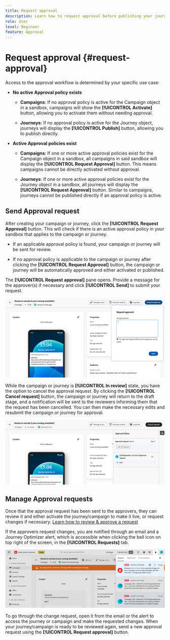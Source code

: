 ```yaml
---
title: Request approval
description: Learn how to request approval before publishing your journeys & campaigns.
role: User
level: Beginner
feature: Approval
---
```


# Request approval {#request-approval}

Access to the approval workflow is determined by your specific use case:

* **No active Approval policy exists**

    * **Campaigns**: If no approval policy is active for the Campaign object in a sandbox, campaigns will show the **[!UICONTROL Activate]** button, allowing you to activate them without needing approval.

    * **Journeys**: If no approval policy is active for the Journey object, journeys will display the **[!UICONTROL Publish]** button, allowing you to publish directly.

* **Active Approval policies exist**

    * **Campaigns**: If one or more active approval policies exist for the Campaign object in a sandbox, all campaigns in said sandbox will display the **[!UICONTROL Request Approval]** button. This means campaigns cannot be directly activated without approval.

    * **Journeys**: If one or more active approval policies exist for the Journey object in a sandbox, all journeys will display the **[!UICONTROL Request Approval]** button. Similar to campaigns, journeys cannot be published directly if an approval policy is active.

## Send Approval request

After creating your campaign or journey, click the **[!UICONTROL Request Approval]** button. This will check if there is an active approval policy in your sandbox that applies to the campaign or journey.

* If an applicable approval policy is found, your campaign or journey will be sent for review.

* If no approval policy is applicable to the campaign or journey after clicking the **[!UICONTROL Request Approval]** button, the campaign or journey will be automatically approved and either activated or published.

The **[!UICONTROL Request approval]** pane opens. Provide a message for the approver(s) if necessary and click **[!UICONTROL Send]** to submit your request.

![](assets/approval-request.png)

While the campaign or journey is **[!UICONTROL In review]** state, you have the option to cancel the approval request. By clicking the **[!UICONTROL Cancel request]** button, the campaign or journey will return to the draft stage, and a notification will be sent to the reviewers informing them that the request has been cancelled. You can then make the necessary edits and resubmit the campaign or journey for approval.

![](assets/approval-cancel.png)

## Manage Approval requests 

Once that the approval request has been sent to the approvers, they can review it and either activate the journey/campaign to make it live, or request changes if necessary. [Learn how to review & approve a request](review-approve-request.md)

If the approvers request changes, you are notified through an email and a Journey Optimizer alert, which is accessible when clicking the bell icon on top right of the screen, in the **[!UICONTROL Requests]** tab.

![](assets/changes-requested.png)

To go through the change request, open it from the email or the alert to access the journey or campaign and make the requested changes. When your journey/campaign is ready to be reviewed again, send a new approval request using the **[!UICONTROL Request approval]** button.



